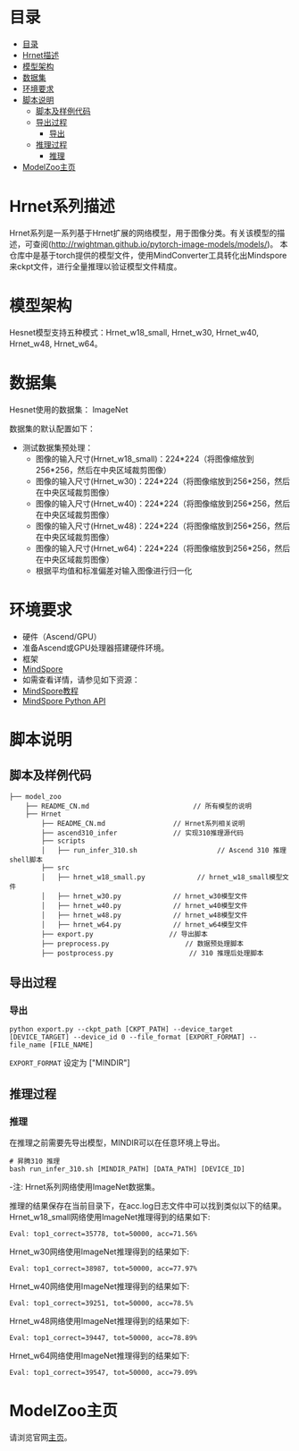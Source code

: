 # 目录

<!-- TOC -->

- [目录](#目录)
- [Hrnet描述](#Hrnet描述)
- [模型架构](#模型架构)
- [数据集](#数据集)
- [环境要求](#环境要求)
- [脚本说明](#脚本说明)
    - [脚本及样例代码](#脚本及样例代码)
    - [导出过程](#导出过程)
        - [导出](#导出)
    - [推理过程](#推理过程)
        - [推理](#推理)
- [ModelZoo主页](#modelzoo主页)

<!-- /TOC -->

# Hrnet系列描述

Hrnet系列是一系列基于Hrnet扩展的网络模型，用于图像分类。有关该模型的描述，可查阅(http://rwightman.github.io/pytorch-image-models/models/)。
本仓库中是基于torch提供的模型文件，使用MindConverter工具转化出Mindspore来ckpt文件，进行全量推理以验证模型文件精度。

# 模型架构

Hesnet模型支持五种模式：Hrnet_w18_small, Hrnet_w30, Hrnet_w40, Hrnet_w48, Hrnet_w64。

# 数据集

Hesnet使用的数据集： ImageNet

数据集的默认配置如下：

- 测试数据集预处理：
    - 图像的输入尺寸(Hrnet_w18_small)：224\*224（将图像缩放到256\*256，然后在中央区域裁剪图像）
    - 图像的输入尺寸(Hrnet_w30)：224\*224（将图像缩放到256\*256，然后在中央区域裁剪图像）
    - 图像的输入尺寸(Hrnet_w40)：224\*224（将图像缩放到256\*256，然后在中央区域裁剪图像）
    - 图像的输入尺寸(Hrnet_w48)：224\*224（将图像缩放到256\*256，然后在中央区域裁剪图像）
    - 图像的输入尺寸(Hrnet_w64)：224\*224（将图像缩放到256\*256，然后在中央区域裁剪图像）
    - 根据平均值和标准偏差对输入图像进行归一化

# 环境要求

- 硬件（Ascend/GPU）
- 准备Ascend或GPU处理器搭建硬件环境。
- 框架
- [MindSpore](https://www.mindspore.cn/install)
- 如需查看详情，请参见如下资源：
- [MindSpore教程](https://www.mindspore.cn/tutorials/zh-CN/r1.9/index.html)
- [MindSpore Python API](https://www.mindspore.cn/docs/zh-CN/r1.9/index.html)

# 脚本说明

## 脚本及样例代码

```shell
├── model_zoo
    ├── README_CN.md                          // 所有模型的说明
    ├── Hrnet
        ├── README_CN.md                 // Hrnet系列相关说明
        ├── ascend310_infer              // 实现310推理源代码
        ├── scripts
        │   ├── run_infer_310.sh                    // Ascend 310 推理shell脚本
        ├── src
        │   ├── hrnet_w18_small.py             // hrnet_w18_small模型文件
        │   ├── hrnet_w30.py             // hrnet_w30模型文件
        │   ├── hrnet_w40.py             // hrnet_w40模型文件
        │   ├── hrnet_w48.py             // hrnet_w48模型文件
        │   ├── hrnet_w64.py             // hrnet_w64模型文件
        ├── export.py                   // 导出脚本
        ├── preprocess.py                   // 数据预处理脚本
        ├── postprocess.py                   // 310 推理后处理脚本
```

## 导出过程

### 导出

```shell
python export.py --ckpt_path [CKPT_PATH] --device_target [DEVICE_TARGET] --device_id 0 --file_format [EXPORT_FORMAT] --file_name [FILE_NAME]
```

`EXPORT_FORMAT` 设定为 ["MINDIR"]

## 推理过程

### 推理

在推理之前需要先导出模型，MINDIR可以在任意环境上导出。

```shell
# 昇腾310 推理
bash run_infer_310.sh [MINDIR_PATH] [DATA_PATH] [DEVICE_ID]
```

-注: Hrnet系列网络使用ImageNet数据集。

推理的结果保存在当前目录下，在acc.log日志文件中可以找到类似以下的结果。
Hrnet_w18_small网络使用ImageNet推理得到的结果如下:

  ```log
  Eval: top1_correct=35778, tot=50000, acc=71.56%
  ```

Hrnet_w30网络使用ImageNet推理得到的结果如下:

  ```log
  Eval: top1_correct=38987, tot=50000, acc=77.97%
  ```

Hrnet_w40网络使用ImageNet推理得到的结果如下:

  ```log
  Eval: top1_correct=39251, tot=50000, acc=78.5%
  ```

Hrnet_w48网络使用ImageNet推理得到的结果如下:

  ```log
  Eval: top1_correct=39447, tot=50000, acc=78.89%
  ```

Hrnet_w64网络使用ImageNet推理得到的结果如下:

  ```log
  Eval: top1_correct=39547, tot=50000, acc=79.09%
  ```

# ModelZoo主页

 请浏览官网[主页](https://gitee.com/mindspore/models)。
